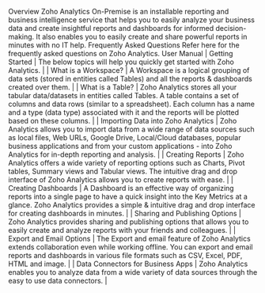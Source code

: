 Overview
Zoho Analytics On-Premise is an installable reporting and business intelligence service that helps you to easily analyze your business data and create insightful reports and dashboards for informed decision-making. It also enables you to easily create and share powerful reports in minutes with no IT help.
Frequently Asked Questions
Refer here for the frequently asked questions on Zoho Analytics.
User Manual
| Getting Started | The below topics will help you quickly get started with Zoho Analytics. |
| What is a Workspace? | A Workspace is a logical grouping of data sets (stored in entities called Tables) and all the reports & dashboards created over them. |
| What is a Table? | Zoho Analytics stores all your tabular data/datasets in entities called Tables. A table contains a set of columns and data rows (similar to a spreadsheet). Each column has a name and a type (data type) associated with it and the reports will be plotted based on these columns. |
| Importing Data into Zoho Analytics | Zoho Analytics allows you to import data from a wide range of data sources such as local files, Web URLs, Google Drive, Local/Cloud databases, popular business applications and from your custom applications - into Zoho Analytics for in-depth reporting and analysis. |
| Creating Reports | Zoho Analytics offers a wide variety of reporting options such as Charts, Pivot tables, Summary views and Tabular views. The intuitive drag and drop interface of Zoho Analytics allows you to create reports with ease. |
| Creating Dashboards | A Dashboard is an effective way of organizing reports into a single page to have a quick insight into the Key Metrics at a glance. Zoho Analytics provides a simple & intuitive drag and drop interface for creating dashboards in minutes. |
| Sharing and Publishing Options | Zoho Analytics provides sharing and publishing options that allows you to easily create and analyze reports with your friends and colleagues. |
| Export and Email Options | The Export and email feature of Zoho Analytics extends collaboration even while working offline. You can export and email reports and dashboards in various file formats such as CSV, Excel, PDF, HTML and image. |
| Data Connectors for Business Apps | Zoho Analytics enables you to analyze data from a wide variety of data sources through the easy to use data connectors. |